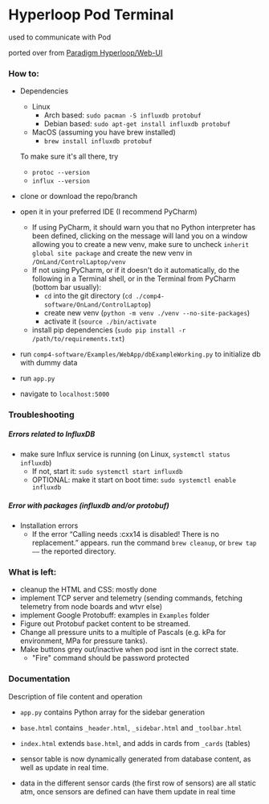 # Hyperloop Pod Terminal 

used to communicate with Pod

ported over from [Paradigm Hyperloop/Web-UI](https://github.com/ParadigmHyperloop/web-UI)

### How to:
- Dependencies
    - Linux
        -  Arch based: `sudo pacman -S influxdb protobuf`
        - Debian based: `sudo apt-get install influxdb protobuf`
    - MacOS (assuming you have brew installed)
        - `brew install influxdb protobuf`
    
    To make sure it's all there, try
    -  `protoc --version`
    -  `influx --version`

- clone or download the repo/branch
- open it in your preferred IDE (I recommend PyCharm)
    - If using PyCharm, it should warn you that no Python interpreter has been defined, clicking on the message will 
    land you on a window allowing you to create a new venv, make sure to uncheck `inherit global site package` and 
    create the new venv in `/OnLand/ControlLaptop/venv`
    - If not using PyCharm, or if it doesn't do it automatically, do the following in a Terminal shell, or in the Terminal
    from PyCharm (bottom bar usually): 
        - `cd` into the git directory (`cd ./comp4-software/OnLand/ControlLaptop`)
        - create new venv (`python -m venv ./venv --no-site-packages`) 
        - activate it (`source ./bin/activate`
    - install pip dependencies (`sudo pip install -r /path/to/requirements.txt`)
- run `comp4-software/Examples/WebApp/dbExampleWorking.py` to initialize db with dummy data
- run `app.py`
- navigate to `localhost:5000`


### Troubleshooting
##### Errors related to InfluxDB
- make sure Influx service is running (on Linux, `systemctl status influxdb`)
    - If not, start it: `sudo systemctl start influxdb`
    - OPTIONAL: make it start on boot time: `sudo systemctl enable influxdb`

##### Error with packages (influxdb and/or protobuf)
- Installation errors
    - If the error “Calling needs :cxx14 is disabled! There is no replacement.” appears. 
    run the command `brew cleanup`, or `brew tap ——` the reported directory.

### What is left:
- cleanup the HTML and CSS: mostly done
- implement TCP server and telemetry (sending commands, fetching telemetry from node boards and wtvr else)
- implement Google Protobuff: examples in `Examples` folder
- Figure out Protobuf packet content to be streamed.
- Change all pressure units to a multiple of Pascals (e.g. kPa for environment, MPa for pressure tanks).
- Make buttons grey out/inactive when pod isnt in the correct state.
    - "Fire" command should be password protected

### Documentation
Description of file content and operation

- `app.py` contains Python array for the sidebar generation
- `base.html` contains `_header.html`, `_sidebar.html` and `_toolbar.html`
- `index.html` extends `base.html`, and adds in cards from `_cards` (tables)
- sensor table is now dynamically generated from database content, as well as update in real time.

- data in the different sensor cards (the first row of sensors) are all static atm, once sensors are defined can have them
update in real time